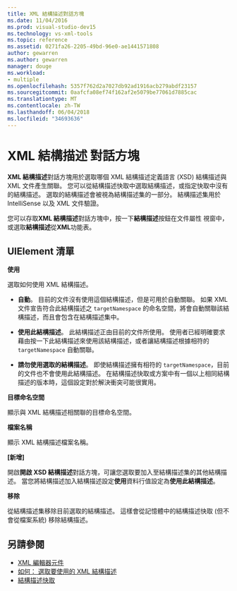 ```yaml
---
title: XML 結構描述對話方塊
ms.date: 11/04/2016
ms.prod: visual-studio-dev15
ms.technology: vs-xml-tools
ms.topic: reference
ms.assetid: 0271fa26-2205-49bd-96e0-ae1441571808
author: gewarren
ms.author: gewarren
manager: douge
ms.workload:
- multiple
ms.openlocfilehash: 5357f762d2a7027db92ad1916acb279abdf23157
ms.sourcegitcommit: 0aafcfa08ef74f162af2e5079be77061d7885cac
ms.translationtype: MT
ms.contentlocale: zh-TW
ms.lasthandoff: 06/04/2018
ms.locfileid: "34693636"
---
```

# <a name="xml-schemas-dialog-box"></a>XML 結構描述 對話方塊

**XML 結構描述**對話方塊用於選取哪個 XML 結構描述定義語言 (XSD) 結構描述與 XML 文件產生關聯。 您可以從結構描述快取中選取結構描述，或指定快取中沒有的結構描述。 選取的結構描述會被視為結構描述集的一部分。 結構描述集用於 IntelliSense 以及 XML 文件驗證。

您可以存取**XML 結構描述**對話方塊中，按一下**結構描述**按鈕在文件屬性 視窗中，或選取**結構描述**從**XML**功能表。

## <a name="uielement-list"></a>UIElement 清單
 **使用**

 選取如何使用 XML 結構描述。

-   **自動**。 目前的文件沒有使用這個結構描述，但是可用於自動關聯。 如果 XML 文件宣告符合此結構描述之 `targetNamespace` 的命名空間，將會自動關聯該結構描述，而且會包含在結構描述集中。

-   **使用此結構描述**。 此結構描述正由目前的文件所使用。 使用者已經明確要求藉由按一下此結構描述來使用該結構描述，或者讓結構描述根據相符的 `targetNamespace` 自動關聯。

-   **請勿使用選取的結構描述**。 即使結構描述擁有相符的 `targetNamespace`，目前的文件也不會使用此結構描述。 在結構描述快取或方案中有一個以上相同結構描述的版本時，這個設定對於解決衝突可能很實用。

**目標命名空間**

顯示與 XML 結構描述相關聯的目標命名空間。

**檔案名稱**

顯示 XML 結構描述檔案名稱。

**[新增]**

開啟**開啟 XSD 結構描述**對話方塊，可讓您選取要加入至結構描述集的其他結構描述。 當您將結構描述加入結構描述設定**使用**資料行值設定為**使用此結構描述**。

**移除**

從結構描述集移除目前選取的結構描述。 這樣會從記憶體中的結構描述快取 (但不會從檔案系統) 移除結構描述。

## <a name="see-also"></a>另請參閱

- [XML 編輯器元件](../xml-tools/xml-editor-components.md)
- [如何： 選取要使用的 XML 結構描述](../xml-tools/how-to-select-the-xml-schemas-to-use.md)
- [結構描述快取](../xml-tools/schema-cache.md)